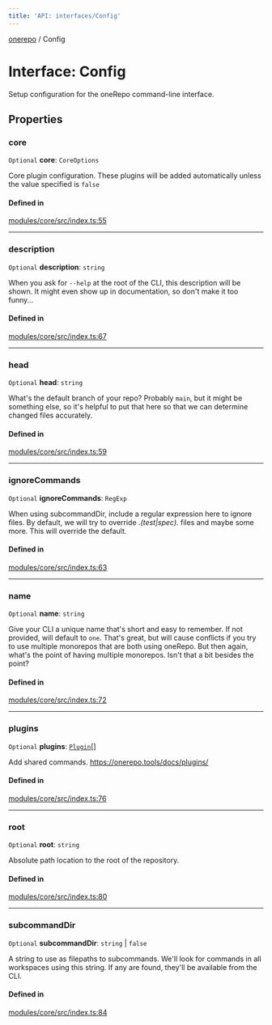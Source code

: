 ```yaml
---
title: 'API: interfaces/Config'
---
```


<!--
Do not modify!
Changes to this file will automatically be overwritten from source.

To make changes, modify typedoc comments in the source files.
-->

[onerepo](/docs/core/api/public/) / Config

# Interface: Config

Setup configuration for the oneRepo command-line interface.

## Properties

### core

`Optional` **core**: `CoreOptions`

Core plugin configuration. These plugins will be added automatically unless the value specified is `false`

#### Defined in

[modules/core/src/index.ts:55](https://github.com/paularmstrong/onerepo/blob/main/modules/core/src/index.ts#L55)

---

### description

`Optional` **description**: `string`

When you ask for `--help` at the root of the CLI, this description will be shown. It might even show up in documentation, so don't make it too funny…

#### Defined in

[modules/core/src/index.ts:67](https://github.com/paularmstrong/onerepo/blob/main/modules/core/src/index.ts#L67)

---

### head

`Optional` **head**: `string`

What's the default branch of your repo? Probably `main`, but it might be something else, so it's helpful to put that here so that we can determine changed files accurately.

#### Defined in

[modules/core/src/index.ts:59](https://github.com/paularmstrong/onerepo/blob/main/modules/core/src/index.ts#L59)

---

### ignoreCommands

`Optional` **ignoreCommands**: `RegExp`

When using subcommandDir, include a regular expression here to ignore files. By default, we will try to override _.(test|spec)._ files and maybe some more. This will override the default.

#### Defined in

[modules/core/src/index.ts:63](https://github.com/paularmstrong/onerepo/blob/main/modules/core/src/index.ts#L63)

---

### name

`Optional` **name**: `string`

Give your CLI a unique name that's short and easy to remember.
If not provided, will default to `one`. That's great, but will cause conflicts if you try to use multiple monorepos that are both using oneRepo. But then again, what's the point of having multiple monorepos. Isn't that a bit besides the point?

#### Defined in

[modules/core/src/index.ts:72](https://github.com/paularmstrong/onerepo/blob/main/modules/core/src/index.ts#L72)

---

### plugins

`Optional` **plugins**: [`Plugin`](/docs/core/api/public/#plugin)[]

Add shared commands. https://onerepo.tools/docs/plugins/

#### Defined in

[modules/core/src/index.ts:76](https://github.com/paularmstrong/onerepo/blob/main/modules/core/src/index.ts#L76)

---

### root

`Optional` **root**: `string`

Absolute path location to the root of the repository.

#### Defined in

[modules/core/src/index.ts:80](https://github.com/paularmstrong/onerepo/blob/main/modules/core/src/index.ts#L80)

---

### subcommandDir

`Optional` **subcommandDir**: `string` \| `false`

A string to use as filepaths to subcommands. We'll look for commands in all workspaces using this string. If any are found, they'll be available from the CLI.

#### Defined in

[modules/core/src/index.ts:84](https://github.com/paularmstrong/onerepo/blob/main/modules/core/src/index.ts#L84)
